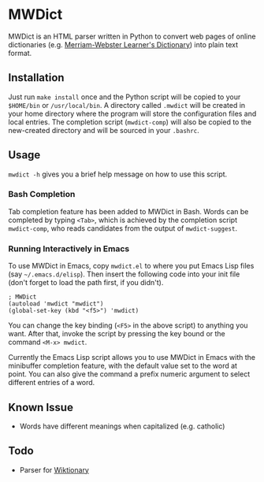 <!--- -*- mode: text -*- -->

MWDict
======

MWDict  is an  HTML parser  written in  Python to  convert web  pages of
online      dictionaries      (e.g.      [Merriam-Webster      Learner's
Dictionary](http://www.learnersdictionary.com/)) into plain text format.

Installation
------------

Just run  `make install` once  and the Python  script will be  copied to
your `$HOME/bin` or `/usr/local/bin`.  A directory called `.mwdict` will
be  created in  your home  directory where  the program  will store  the
configuration   files  and   local  entries.    The  completion   script
(`mwdict-comp`) will  also be  copied to  the new-created  directory and
will be sourced in your `.bashrc`.

Usage
-----

`mwdict -h` gives you a brief help message on how to use this script.

### Bash Completion

Tab completion feature  has been added to MWDict in  Bash.  Words can be
completed by typing `<Tab>`, which  is achieved by the completion script
`mwdict-comp`, who reads candidates from the output of `mwdict-suggest`.

### Running Interactively in Emacs

To use  MWDict in Emacs,  copy `mwdict.el` to  where you put  Emacs Lisp
files  (say `~/.emacs.d/elisp`).   Then insert  the following  code into
your init file (don't forget to load the path first, if you didn't).

    ; MWDict
    (autoload 'mwdict "mwdict")
    (global-set-key (kbd "<f5>") 'mwdict)

   You  can change  the  key binding  (`<F5>` in  the  above script)  to
anything you  want.  After that, invoke  the script by pressing  the key
bound or the command `<M-x> mwdict`.

   Currently the  Emacs Lisp script  allows you  to use MWDict  in Emacs
with the  minibuffer completion feature,  with the default value  set to
the  word at  point.  You  can also  give the  command a  prefix numeric
argument to select different entries of a word.

Known Issue
-----------

* Words have different meanings when capitalized (e.g. catholic)

Todo
----

* Parser for [Wiktionary](http://en.wiktionary.org/)
